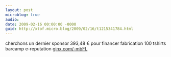 ```yaml
---
layout: post
microblog: true
audio: 
date: 2009-02-16 00:00:00 -0000
guid: http://xtof.micro.blog/2009/02/16/t1215341784.html
---
```

cherchons un dernier sponsor 393,48 € pour financer fabrication 100 tshirts barcamp e-reputation [ginx.com/-mbFL](http://ginx.com/-mbFL)
